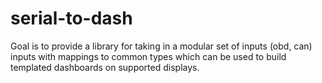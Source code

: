 # serial-to-dash
Goal is to provide a library for taking in a modular set of inputs (obd, can) inputs with mappings to common types which can be used to build templated dashboards on supported displays.
